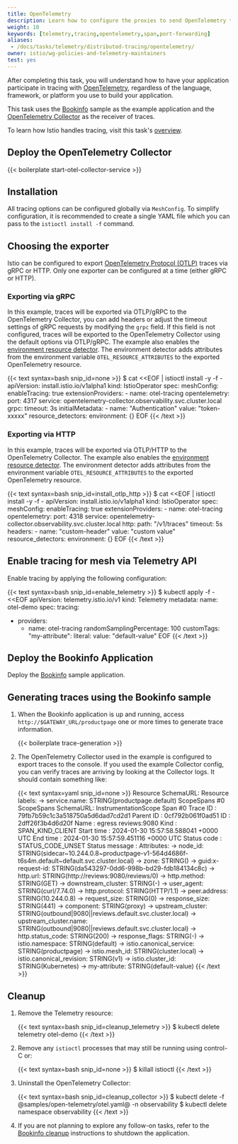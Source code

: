 ```yaml
---
title: OpenTelemetry
description: Learn how to configure the proxies to send OpenTelemetry traces to a Collector.
weight: 10
keywords: [telemetry,tracing,opentelemetry,span,port-forwarding]
aliases:
 - /docs/tasks/telemetry/distributed-tracing/opentelemetry/
owner: istio/wg-policies-and-telemetry-maintainers
test: yes
---
```


After completing this task, you will understand how to have your application participate in tracing with [OpenTelemetry](https://www.opentelemetry.io/), regardless of the language, framework, or platform you use to build your application.

This task uses the [Bookinfo](/docs/examples/bookinfo/) sample as the example application and the
[OpenTelemetry Collector](https://opentelemetry.io/docs/collector/) as the receiver of traces.

To learn how Istio handles tracing, visit this task's [overview](../overview/).

## Deploy the OpenTelemetry Collector

{{< boilerplate start-otel-collector-service >}}

## Installation

All tracing options can be configured globally via `MeshConfig`.
To simplify configuration, it is recommended to create a single YAML file
which you can pass to the `istioctl install -f` command.

## Choosing the exporter

Istio can be configured to export [OpenTelemetry Protocol (OTLP)](https://opentelemetry.io/docs/specs/otel/protocol/)
traces via gRPC or HTTP. Only one exporter can be configured at a time (either gRPC or HTTP).

### Exporting via gRPC

In this example, traces will be exported via OTLP/gRPC to the OpenTelemetry Collector, you can add headers or adjust the timeout settings of gRPC requests by modifying the `grpc` field. If this field is not configured, traces will be exported to the OpenTelemetry Collector using the default options via OTLP/gRPC. The example also enables the [environment resource detector](https://opentelemetry.io/docs/languages/js/resources/#adding-resources-with-environment-variables). The environment detector adds attributes from the environment variable
`OTEL_RESOURCE_ATTRIBUTES` to the exported OpenTelemetry resource.

{{< text syntax=bash snip_id=none >}}
$ cat <<EOF | istioctl install -y -f -
apiVersion: install.istio.io/v1alpha1
kind: IstioOperator
spec:
  meshConfig:
    enableTracing: true
    extensionProviders:
    - name: otel-tracing
      opentelemetry:
        port: 4317
        service: opentelemetry-collector.observability.svc.cluster.local
        grpc:
          timeout: 3s
          initialMetadata:
            - name: "Authentication"
              value: "token-xxxxx"
        resource_detectors:
          environment: {}
EOF
{{< /text >}}

### Exporting via HTTP

In this example, traces will be exported via OTLP/HTTP to the OpenTelemetry Collector.
The example also enables the [environment resource detector](https://opentelemetry.io/docs/languages/js/resources/#adding-resources-with-environment-variables). The environment detector adds attributes from the environment variable
`OTEL_RESOURCE_ATTRIBUTES` to the exported OpenTelemetry resource.

{{< text syntax=bash snip_id=install_otlp_http >}}
$ cat <<EOF | istioctl install -y -f -
apiVersion: install.istio.io/v1alpha1
kind: IstioOperator
spec:
  meshConfig:
    enableTracing: true
    extensionProviders:
    - name: otel-tracing
      opentelemetry:
        port: 4318
        service: opentelemetry-collector.observability.svc.cluster.local
        http:
          path: "/v1/traces"
          timeout: 5s
          headers:
            - name: "custom-header"
              value: "custom value"
        resource_detectors:
          environment: {}
EOF
{{< /text >}}

## Enable tracing for mesh via Telemetry API

Enable tracing by applying the following configuration:

{{< text syntax=bash snip_id=enable_telemetry >}}
$ kubectl apply -f - <<EOF
apiVersion: telemetry.istio.io/v1
kind: Telemetry
metadata:
  name: otel-demo
spec:
  tracing:
  - providers:
    - name: otel-tracing
    randomSamplingPercentage: 100
    customTags:
      "my-attribute":
        literal:
          value: "default-value"
EOF
{{< /text >}}

## Deploy the Bookinfo Application

Deploy the [Bookinfo](/docs/examples/bookinfo/#deploying-the-application) sample application.

## Generating traces using the Bookinfo sample

1.  When the Bookinfo application is up and running, access `http://$GATEWAY_URL/productpage`
    one or more times to generate trace information.

    {{< boilerplate trace-generation >}}

1.  The OpenTelemetry Collector used in the example is configured to export traces to the console.
    If you used the example Collector config, you can verify traces are arriving by looking
    at the Collector logs. It should contain something like:

    {{< text syntax=yaml snip_id=none >}}
    Resource SchemaURL:
    Resource labels:
          -> service.name: STRING(productpage.default)
    ScopeSpans #0
    ScopeSpans SchemaURL:
    InstrumentationScope
    Span #0
        Trace ID       : 79fb7b59c1c3a518750a5d6dad7cd2d1
        Parent ID      : 0cf792b061f0ad51
        ID             : 2dff26f3b4d6d20f
        Name           : egress reviews:9080
        Kind           : SPAN_KIND_CLIENT
        Start time     : 2024-01-30 15:57:58.588041 +0000 UTC
        End time       : 2024-01-30 15:57:59.451116 +0000 UTC
        Status code    : STATUS_CODE_UNSET
        Status message :
    Attributes:
          -> node_id: STRING(sidecar~10.244.0.8~productpage-v1-564d4686f-t6s4m.default~default.svc.cluster.local)
          -> zone: STRING()
          -> guid:x-request-id: STRING(da543297-0dd6-998b-bd29-fdb184134c8c)
          -> http.url: STRING(http://reviews:9080/reviews/0)
          -> http.method: STRING(GET)
          -> downstream_cluster: STRING(-)
          -> user_agent: STRING(curl/7.74.0)
          -> http.protocol: STRING(HTTP/1.1)
          -> peer.address: STRING(10.244.0.8)
          -> request_size: STRING(0)
          -> response_size: STRING(441)
          -> component: STRING(proxy)
          -> upstream_cluster: STRING(outbound|9080||reviews.default.svc.cluster.local)
          -> upstream_cluster.name: STRING(outbound|9080||reviews.default.svc.cluster.local)
          -> http.status_code: STRING(200)
          -> response_flags: STRING(-)
          -> istio.namespace: STRING(default)
          -> istio.canonical_service: STRING(productpage)
          -> istio.mesh_id: STRING(cluster.local)
          -> istio.canonical_revision: STRING(v1)
          -> istio.cluster_id: STRING(Kubernetes)
          -> my-attribute: STRING(default-value)
    {{< /text >}}

## Cleanup

1.  Remove the Telemetry resource:

    {{< text syntax=bash snip_id=cleanup_telemetry >}}
    $ kubectl delete telemetry otel-demo
    {{< /text >}}

1.  Remove any `istioctl` processes that may still be running using control-C or:

    {{< text syntax=bash snip_id=none >}}
    $ killall istioctl
    {{< /text >}}

1.  Uninstall the OpenTelemetry Collector:

    {{< text syntax=bash snip_id=cleanup_collector >}}
    $ kubectl delete -f @samples/open-telemetry/otel.yaml@ -n observability
    $ kubectl delete namespace observability
    {{< /text >}}

1.  If you are not planning to explore any follow-on tasks, refer to the
    [Bookinfo cleanup](/docs/examples/bookinfo/#cleanup) instructions
    to shutdown the application.
